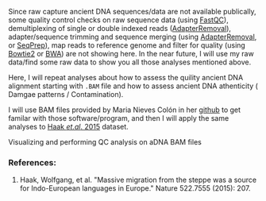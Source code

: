 Since raw capture ancient DNA sequences/data are not available publically, some quality control checks on raw sequence data (using [FastQC](https://www.bioinformatics.babraham.ac.uk/projects/fastqc/)), demultiplexing of single or double indexed reads ([AdapterRemoval](https://github.com/MikkelSchubert/adapterremoval)), adapter/sequence trimming and sequence merging (using [AdapterRemoval](https://github.com/MikkelSchubert/adapterremoval), or [SeqPrep](https://github.com/jstjohn/SeqPrep)), map reads to reference genome and filter for quality (using [Bowtie2](http://bowtie-bio.sourceforge.net/bowtie2/index.shtml) or [BWA](http://bio-bwa.sourceforge.net/)) are not showing here. In the near future, I will use my raw data/find some raw data to show you all those analyses mentioned above.

Here, I will repeat analyses about how to assess the quility ancient DNA alignment starting with ```.BAM``` file and how to assess ancient DNA athenticity ( Damgae patterns / Contamination).


I will use BAM files provided by Maria Nieves Colón in her [github](https://github.com/mnievesc/ENAH_curso_aDNA_2019/tree/master/Ex1_aDNA_BAM) to get familar with those software/program, and then I will apply the same analyses to [Haak *et.al*. 2015](https://www.nature.com/articles/nature14317) dataset.

Visualizing and performing QC analysis on aDNA BAM files











### References:

1. Haak, Wolfgang, et al. "Massive migration from the steppe was a source for Indo-European languages in Europe." Nature 522.7555 (2015): 207.
